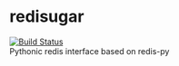 redisugar
==========
[![Build Status](https://travis-ci.com/pengmeng/redisugar.svg?token=ns6e33dpnP1KMQ4NmfpJ&branch=master)](https://travis-ci.com/pengmeng/redisugar)  
Pythonic redis interface based on redis-py
